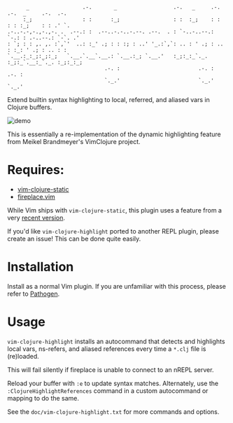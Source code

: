 ```
      _                 .-.       _                  .-.   _     .-.  .-.  _     .-.  .-.
     :_;                : :      :_;                 : :  :_;    : :  : : :_;    : : .' `.
.-..-.-,-.,-.,-. .  .--.: :  .--..-.-..-.--. .--.  . : `-..-..--.: `-.: : .-..--.: `-`. .'
: `; : : ,. ,. :`,`'  ..: :_' .; : : :; : ..' '_.:`,`: .. : ' .; : .. : :_: ' .; : .. : :
`.__.:_:_;:_;:_;   `.__.`.__`.__.: `.__.:_; `.__.'   :_;:_:_`._. :_;:_`.__:_`._. :_;:_:_;
                               .-. :                         .-. :           .-. :
                               `._.'                         `._.'           `._.'
```

Extend builtin syntax highlighting to local, referred, and aliased vars in
Clojure buffers.

![demo](https://guns.github.io/vim-clojure-highlight/demo.gif)

This is essentially a re-implementation of the dynamic highlighting feature
from Meikel Brandmeyer's VimClojure project.

# Requires:

* [vim-clojure-static](https://github.com/guns/vim-clojure-static)
* [fireplace.vim](https://github.com/tpope/vim-fireplace)

While Vim ships with `vim-clojure-static`, this plugin uses a feature from a
very [recent version][].

If you'd like `vim-clojure-highlight` ported to another REPL plugin, please
create an issue! This can be done quite easily.

[recent version]: https://github.com/guns/vim-clojure-static/commit/d776ecac5528031a0eb5f293c572c1e35aacd75a

# Installation

Install as a normal Vim plugin. If you are unfamiliar with this process,
please refer to [Pathogen](https://github.com/tpope/vim-pathogen).

# Usage

`vim-clojure-highlight` installs an autocommand that detects and highlights
local vars, ns-refers, and aliased references every time a `*.clj` file is
(re)loaded.

This will fail silently if fireplace is unable to connect to an nREPL server.

Reload your buffer with `:e` to update syntax matches. Alternately, use the
`:ClojureHighlightReferences` command in a custom autocommand or mapping to do
the same.

See the `doc/vim-clojure-highlight.txt` for more commands and options.
